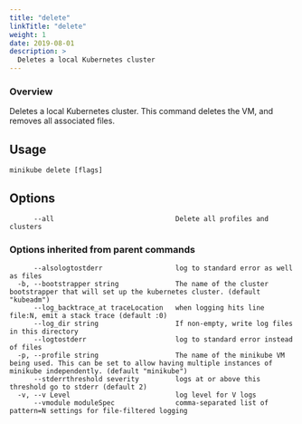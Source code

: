 ```yaml
---
title: "delete"
linkTitle: "delete"
weight: 1
date: 2019-08-01
description: >
  Deletes a local Kubernetes cluster
---
```


### Overview

Deletes a local Kubernetes cluster. This command deletes the VM, and removes all
associated files.

## Usage

```
minikube delete [flags]
```

## Options

```
      --all                              Delete all profiles and clusters
```

### Options inherited from parent commands

```
      --alsologtostderr                  log to standard error as well as files
  -b, --bootstrapper string              The name of the cluster bootstrapper that will set up the kubernetes cluster. (default "kubeadm")
      --log_backtrace_at traceLocation   when logging hits line file:N, emit a stack trace (default :0)
      --log_dir string                   If non-empty, write log files in this directory
      --logtostderr                      log to standard error instead of files
  -p, --profile string                   The name of the minikube VM being used. This can be set to allow having multiple instances of minikube independently. (default "minikube")
      --stderrthreshold severity         logs at or above this threshold go to stderr (default 2)
  -v, --v Level                          log level for V logs
      --vmodule moduleSpec               comma-separated list of pattern=N settings for file-filtered logging
```
